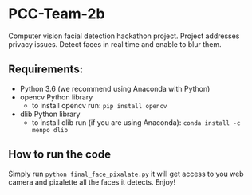 # PCC-Team-2b
Computer vision facial detection hackathon project. Project addresses privacy issues. Detect faces in real time and enable to blur them.


## Requirements:
  * Python 3.6 (we recommend using Anaconda with Python)
  * opencv Python library 
    - to install opencv run: ```pip install opencv```
  * dlib Python library
    - to install dlib run (if you are using Anaconda): ```conda install -c menpo dlib ```
    
    
## How to run the code
Simply run ```python final_face_pixalate.py``` it will get access to you web camera and pixalette all the faces it detects. Enjoy!
